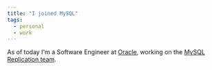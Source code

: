 ```yaml
---
title: "I joined MySQL"
tags:
  - personal
  - work
---
```

As of today I'm a Software Engineer at [Oracle][oracle], working on the [MySQL][mysql] [Replication team][team].  

[oracle]: https://www.oracle.com
[mysql]: https://www.mysql.com
[team]: https://www.mysqlhighavailability.com

